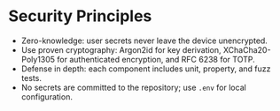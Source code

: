 # Security Principles

- Zero-knowledge: user secrets never leave the device unencrypted.
- Use proven cryptography: Argon2id for key derivation, XChaCha20-Poly1305 for authenticated encryption, and RFC 6238 for TOTP.
- Defense in depth: each component includes unit, property, and fuzz tests.
- No secrets are committed to the repository; use `.env` for local configuration.
